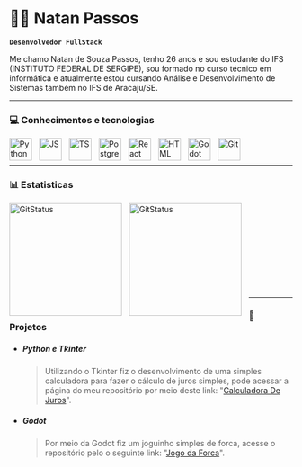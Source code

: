# 👨‍💻 Natan Passos

**`Desenvolvedor FullStack`**

Me chamo Natan de Souza Passos, tenho 26 anos e sou estudante do IFS (INSTITUTO FEDERAL DE SERGIPE), sou formado no curso técnico em informática e atualmente estou cursando Análise e Desenvolvimento de Sistemas também no IFS de Aracaju/SE.  

---

### 💻 Conhecimentos e tecnologias

<img 
    align="left"
    alt="Python"
    title="Python"
    width="40px"
    style="padding-right: 10px"
    src="https://cdn.jsdelivr.net/gh/devicons/devicon@latest/icons/python/python-original.svg" 
/>
<img 
    align="left"
    alt="JS"
    title="JS"
    width="40px"
    style="padding-right: 10px"
    src="https://cdn.jsdelivr.net/gh/devicons/devicon@latest/icons/javascript/javascript-original.svg" 
/>

<img 
    align="left"
    alt="TS"
    title="TS"
    width="40px"
    style="padding-right: 10px"
    src="https://cdn.jsdelivr.net/gh/devicons/devicon@latest/icons/typescript/typescript-original.svg" 
/>
          
<img 
    align="left"
    alt="Postgresql"
    title="Postgresql"
    width="40px"
    style="padding-right: 10px" 
    src="https://cdn.jsdelivr.net/gh/devicons/devicon@latest/icons/postgresql/postgresql-plain.svg" 
/>

<img
    align="left"
    alt="React"
    title="React"
    width="40px"
    style="padding-right: 10px" 
    src="https://cdn.jsdelivr.net/gh/devicons/devicon@latest/icons/react/react-original.svg" 
/>

<img 
    align="left"
    alt="HTML"
    title="HTML"
    width="40px"
    style="padding-right: 10px" 
    src="https://cdn.jsdelivr.net/gh/devicons/devicon@latest/icons/html5/html5-original.svg" 
/>
          

<img 
    align="left"
    alt="Godot"
    title="Godot"
    width="40px"
    style="padding-right: 10px" 
    src="https://cdn.jsdelivr.net/gh/devicons/devicon@latest/icons/godot/godot-original.svg" 
/>

<img 
    align="left"
    alt="Git"
    title="Git"
    width="40px"
    style="padding-right: 10px"
    src="https://cdn.jsdelivr.net/gh/devicons/devicon@latest/icons/git/git-original.svg"
/>
          
          
                    
<br/>
<br/>

---
### 📊 Estatisticas

<img 
    align="left"
    alt="GitStatus"
    height="200"
    style="padding-right: 10px"
    src="https://github-readme-stats.vercel.app/api?username=natan-passos&show_icons=true&theme=dark&locale=pt-br"
/>
<img 
    align="left"
    alt="GitStatus"
    height="200"
    style="padding-right: 10px"
    src="https://github-readme-stats.vercel.app/api/top-langs/?username=natan-passos&theme=dark&locale=pt-br"
/>

<br/>
<br/>
<br/>
<br/>
<br/>
<br/>
<br/>
<br/>
<br/>

---
### 📁 Projetos
- ##### Python e Tkinter
  > Utilizando o Tkinter fiz o desenvolvimento de uma simples calculadora para fazer o cálculo de juros simples, pode acessar a página do meu repositório por meio deste link: "[Calculadora De Juros](https://github.com/Natan-Passos/Tkinter-Juros-Simples)".
- ##### Godot
  >Por meio da Godot fiz um joguinho simples de forca, acesse o repositório pelo o seguinte link: "[Jogo da Forca](https://github.com/Natan-Passos/Jogo-da-Forca-Godot)".         
<!--
**Natan-Passos/Natan-Passos** is a ✨ _special_ ✨ repository because its `README.md` (this file) appears on your GitHub profile.

Here are some ideas to get you started:

- 🔭 I’m currently working on ...
- 🌱 I’m currently learning ...
- 👯 I’m looking to collaborate on ...
- 🤔 I’m looking for help with ...
- 💬 Ask me about ...
- 📫 How to reach me: ...
- 😄 Pronouns: ...
- ⚡ Fun fact: ...
-->


